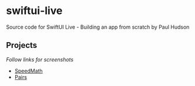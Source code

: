 # swiftui-live
Source code for SwiftUI Live - Building an app from scratch by Paul Hudson

## Projects

*Follow links for screenshots*

- [SpeedMath](./SpeedMath)
- [Pairs](./Pairs)
